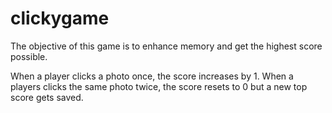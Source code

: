 # clickygame

The objective of this game is to enhance memory and get the highest score possible.

When a player clicks a photo once, the score increases by 1. When a players clicks the same photo twice, the score resets to 0 
but a new top score gets saved.

